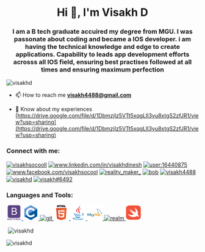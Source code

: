 <h1 align="center">Hi 👋, I'm Visakh D</h1>
<h3 align="center">I am a B tech graduate accuired my degree from MGU. I was passonate about coding and became a IOS developer. i am having the technical knowledge and edge to create applications. Capability to leads app development efforts acrosss all IOS field, ensuring best practises followed at all times and ensuring maximum perfection</h3>

<p align="left"> <img src="https://komarev.com/ghpvc/?username=visakhd&label=Profile%20views&color=0e75b6&style=flat" alt="visakhd" /> </p>

- 📫 How to reach me **visakh4488@gmail.com**

- 📄 Know about my experiences [https://drive.google.com/file/d/1DbmzjIz5VTt5xqgLlI3yu8xtgS2zfJR1/view?usp=sharing](https://drive.google.com/file/d/1DbmzjIz5VTt5xqgLlI3yu8xtgS2zfJR1/view?usp=sharing)

<h3 align="left">Connect with me:</h3>
<p align="left">
<a href="https://twitter.com/visakhsocooll" target="blank"><img align="center" src="https://raw.githubusercontent.com/rahuldkjain/github-profile-readme-generator/master/src/images/icons/Social/twitter.svg" alt="visakhsocooll" height="30" width="40" /></a>
<a href="https://linkedin.com/in/www.linkedin.com/in/visakhdinesh" target="blank"><img align="center" src="https://raw.githubusercontent.com/rahuldkjain/github-profile-readme-generator/master/src/images/icons/Social/linked-in-alt.svg" alt="www.linkedin.com/in/visakhdinesh" height="30" width="40" /></a>
<a href="https://stackoverflow.com/users/user:16440875" target="blank"><img align="center" src="https://raw.githubusercontent.com/rahuldkjain/github-profile-readme-generator/master/src/images/icons/Social/stack-overflow.svg" alt="user:16440875" height="30" width="40" /></a>
<a href="https://fb.com/www.facebook.com/visakhsocool" target="blank"><img align="center" src="https://raw.githubusercontent.com/rahuldkjain/github-profile-readme-generator/master/src/images/icons/Social/facebook.svg" alt="www.facebook.com/visakhsocool" height="30" width="40" /></a>
<a href="https://instagram.com/reality_maker_" target="blank"><img align="center" src="https://raw.githubusercontent.com/rahuldkjain/github-profile-readme-generator/master/src/images/icons/Social/instagram.svg" alt="reality_maker_" height="30" width="40" /></a>
<a href="https://www.youtube.com/c/bob" target="blank"><img align="center" src="https://raw.githubusercontent.com/rahuldkjain/github-profile-readme-generator/master/src/images/icons/Social/youtube.svg" alt="bob" height="30" width="40" /></a>
<a href="https://www.hackerrank.com/visakh4488" target="blank"><img align="center" src="https://raw.githubusercontent.com/rahuldkjain/github-profile-readme-generator/master/src/images/icons/Social/hackerrank.svg" alt="visakh4488" height="30" width="40" /></a>
<a href="https://www.leetcode.com/visakhd" target="blank"><img align="center" src="https://raw.githubusercontent.com/rahuldkjain/github-profile-readme-generator/master/src/images/icons/Social/leet-code.svg" alt="visakhd" height="30" width="40" /></a>
<a href="https://discord.gg/visakh#6492" target="blank"><img align="center" src="https://raw.githubusercontent.com/rahuldkjain/github-profile-readme-generator/master/src/images/icons/Social/discord.svg" alt="visakh#6492" height="30" width="40" /></a>
</p>

<h3 align="left">Languages and Tools:</h3>
<p align="left"> <a href="https://getbootstrap.com" target="_blank" rel="noreferrer"> <img src="https://raw.githubusercontent.com/devicons/devicon/master/icons/bootstrap/bootstrap-plain-wordmark.svg" alt="bootstrap" width="40" height="40"/> </a> <a href="https://www.cprogramming.com/" target="_blank" rel="noreferrer"> <img src="https://raw.githubusercontent.com/devicons/devicon/master/icons/c/c-original.svg" alt="c" width="40" height="40"/> </a> <a href="https://git-scm.com/" target="_blank" rel="noreferrer"> <img src="https://www.vectorlogo.zone/logos/git-scm/git-scm-icon.svg" alt="git" width="40" height="40"/> </a> <a href="https://www.w3.org/html/" target="_blank" rel="noreferrer"> <img src="https://raw.githubusercontent.com/devicons/devicon/master/icons/html5/html5-original-wordmark.svg" alt="html5" width="40" height="40"/> </a> <a href="https://www.java.com" target="_blank" rel="noreferrer"> <img src="https://raw.githubusercontent.com/devicons/devicon/master/icons/java/java-original.svg" alt="java" width="40" height="40"/> </a> <a href="https://www.mysql.com/" target="_blank" rel="noreferrer"> <img src="https://raw.githubusercontent.com/devicons/devicon/master/icons/mysql/mysql-original-wordmark.svg" alt="mysql" width="40" height="40"/> </a> <a href="https://realm.io/" target="_blank" rel="noreferrer"> <img src="https://raw.githubusercontent.com/bestofjs/bestofjs-webui/8665e8c267a0215f3159df28b33c365198101df5/public/logos/realm.svg" alt="realm" width="40" height="40"/> </a> <a href="https://developer.apple.com/swift/" target="_blank" rel="noreferrer"> <img src="https://raw.githubusercontent.com/devicons/devicon/master/icons/swift/swift-original.svg" alt="swift" width="40" height="40"/> </a> </p>

<p>&nbsp;<img align="center" src="https://github-readme-stats.vercel.app/api?username=visakhd&show_icons=true&locale=en" alt="visakhd" /></p>

<p><img align="center" src="https://github-readme-streak-stats.herokuapp.com/?user=visakhd&" alt="visakhd" /></p>

